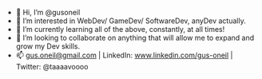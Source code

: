 - 👋 Hi, I’m @gusoneil
- 👀 I’m interested in WebDev/ GameDev/ SoftwareDev, anyDev actually.
- 🌱 I’m currently learning all of the above, constantly, at all times!
- 💞️ I’m looking to collaborate on anything that will allow me to expand and grow my Dev skills.
- 📫 gus.oneil@gmail.com | LinkedIn: www.linkedin.com/gus-oneil | Twitter: @taaaavoooo

<!---
gusoneil/gusoneil is a ✨ special ✨ repository because its `README.md` (this file) appears on your GitHub profile.
You can click the Preview link to take a look at your changes.
--->
